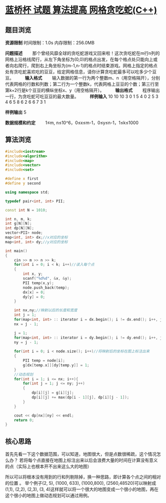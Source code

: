 # [蓝桥杯 试题 算法提高 网格贪吃蛇(C++)](http://lx.lanqiao.cn/problem.page?gpid=T2954)

## 题目浏览
**资源限制**
时间限制：1.0s   内存限制：256.0MB

**问题描述**
　　那个曾经风靡全球的贪吃蛇游戏又回来啦！这次贪吃蛇在m行n列的网格上沿格线爬行，从左下角坐标为(0,0)的格点出发，在每个格点处只能向上或者向右爬行，爬到右上角坐标为(m-1,n-1)的格点时结束游戏。网格上指定的格点处有贪吃蛇喜欢吃的豆豆，给定网格信息，请你计算贪吃蛇最多可以吃多少个豆豆。
　　
**输入格式**
　　输入数据的第一行为两个整数m、n（用空格隔开），分别代表网格的行数和列数；第二行为一个整数k，代表网格上豆豆的个数；第三行至第k+2行是k个豆豆的横纵坐标x、y（用空格隔开）。
　　
**输出格式**
　　程序输出一行，为贪吃蛇可吃豆豆的最大数量。
　　
**样例输入**
10 10
10
3 0
1 5
4 0
2 5
3 4
6 5
8 6
2 6
6 7
3 1

**样例输出**
5

**数据规模和约定**
　　1≤m, n≤10^6，0≤x≤m-1，0≤y≤n-1，1≤k≤1000

## 算法浏览

```cpp
#include<iostream>
#include<algorithm>
#include<map>
#include<vector>
#include<set>

#define x first
#define y second

using namespace std;

typedef pair<int, int> PII;

const int N = 1010;

int n, m, k;
int g[N][N];
int dp[N][N];
vector<PII> node;
map<int, int> dx;//x对应的坐标
map<int, int> dy;//y对应的坐标

int main()
{
    cin >> m >> n >> k;
    for(int i = 0; i < k; i++)//读入每个点
    {
        int x, y;
        scanf("%d%d", &x, &y);
        PII temp(x,y);
        node.push_back(temp);
        dx[x] = 0;
        dy[y] = 0;
    }

    int nx,ny;//映射以后的长度和宽度
    int j = 1;
    for(map<int, int> :: iterator i = dx.begin(); i != dx.end(); i++, j++) i->second = j;//设置每个值对应的映射值 x坐标
    nx = j - 1;

    j = 1;
    for(map<int, int> :: iterator i = dy.begin(); i != dy.end(); i++, j++) i->second = j;//设置每个值对应的映射值 y坐标
    ny = j - 1;
    
    for(int i = 0; i < node.size(); i++)//将映射后的坐标在图上标注出来
    {
        PII temp = node[i];
        g[dx[temp.x]][dy[temp.y]] = 1;
    }
	//动态规划
    for(int i = 1; i <= nx; i++){
        for(int j = 1; j <= ny; j++)
        {
            dp[i][j] = g[i][j];
            dp[i][j] += max(dp[i - 1][j], dp[i][j - 1]);
        }
    }

    cout << dp[nx][ny] << endl;
    return 0;
}
```


## 核心思路

首先先看一下这个数据范围，可以知道，地图很大，但是点数很稀疏，这个情况怎么办？
若将每个点直接在地图上标注出来以后会浪费大量的时间在计算没有意义的点（实际上也根本开不出来这么大的地图）

所以可以将根本没有用到的行和列剔除掉，换一种思路，即计算各个点之间的相对的位置
。
举个例子(2, 5), (1000, 633), (1000,800), (2560,48520)可以映射成(1,1), (2,2), (2,3), (3, 4)这样就可以将一个很大的地图变成一个很小的地图，再在这个很小的地图上做动态规划可以通过用例。